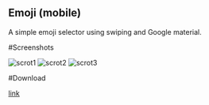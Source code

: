 Emoji (mobile)
--------------

A simple emoji selector using swiping and Google material.


#Screenshots

![scrot1](https://raw.github.com/venam/emoji_mobile/master/emoji1.jpg)
![scrot2](https://raw.github.com/venam/emoji_mobile/master/emoji2.jpg)
![scrot3](https://raw.github.com/venam/emoji_mobile/master/emoji3.jpg)


#Download

[link](http://venam.nixers.net/emoji.apk)
